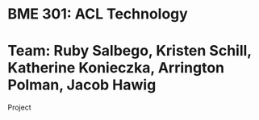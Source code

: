 # BME 301: ACL Technology
# Team: Ruby Salbego, Kristen Schill, Katherine Konieczka, Arrington Polman, Jacob Hawig
Project
